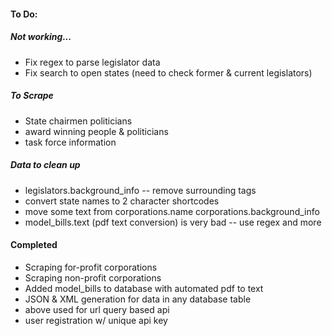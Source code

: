 #### To Do:

##### Not working...
* Fix regex to parse legislator data
* Fix search to open states (need to check former & current legislators)

##### To Scrape
* State chairmen politicians
* award winning people & politicians
* task force information

##### Data to clean up
* legislators.background_info -- remove surrounding tags
* convert state names to 2 character shortcodes
* move some text from corporations.name corporations.background_info
* model_bills.text (pdf text conversion) is very bad -- use regex and more

#### Completed
* Scraping for-profit corporations
* Scraping non-profit corporations
* Added model_bills to database with automated pdf to text 
* JSON & XML generation for data in any database table
* above used for url query based api
* user registration w/ unique api key 
